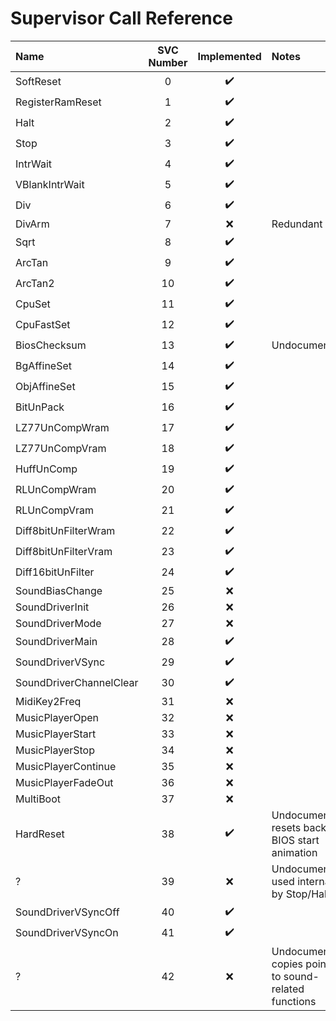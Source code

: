 # Supervisor Call Reference

Name                    | SVC Number | Implemented | Notes
:-----------------------|:----------:|:-----------:|:-----
SoftReset               |  0         | ✔️          |
RegisterRamReset        |  1         | ✔️          |
Halt                    |  2         | ✔️          |
Stop                    |  3         | ✔️          |
IntrWait                |  4         | ✔️          |
VBlankIntrWait          |  5         | ✔️          |
Div                     |  6         | ✔️          |
DivArm                  |  7         | ❌          | Redundant
Sqrt                    |  8         | ✔️          |
ArcTan                  |  9         | ✔️          |
ArcTan2                 | 10         | ✔️          |
CpuSet                  | 11         | ✔️          |
CpuFastSet              | 12         | ✔️          |
BiosChecksum            | 13         | ✔️          | Undocumented
BgAffineSet             | 14         | ✔️          |
ObjAffineSet            | 15         | ✔️          |
BitUnPack               | 16         | ✔️          |
LZ77UnCompWram          | 17         | ✔️          |
LZ77UnCompVram          | 18         | ✔️          |
HuffUnComp              | 19         | ✔️          |
RLUnCompWram            | 20         | ✔️          |
RLUnCompVram            | 21         | ✔️          |
Diff8bitUnFilterWram    | 22         | ✔️          |
Diff8bitUnFilterVram    | 23         | ✔️          |
Diff16bitUnFilter       | 24         | ✔️          |
SoundBiasChange         | 25         | ❌          |
SoundDriverInit         | 26         | ❌          |
SoundDriverMode         | 27         | ❌          |
SoundDriverMain         | 28         | ✔️          |
SoundDriverVSync        | 29         | ✔️          |
SoundDriverChannelClear | 30         | ✔️          |
MidiKey2Freq            | 31         | ❌          |
MusicPlayerOpen         | 32         | ❌          |
MusicPlayerStart        | 33         | ❌          |
MusicPlayerStop         | 34         | ❌          |
MusicPlayerContinue     | 35         | ❌          |
MusicPlayerFadeOut      | 36         | ❌          |
MultiBoot               | 37         | ❌          |
HardReset               | 38         | ✔️          | Undocumented, resets back to BIOS start animation
?                       | 39         | ❌          | Undocumented, used internally by Stop/Halt
SoundDriverVSyncOff     | 40         | ✔️          |
SoundDriverVSyncOn      | 41         | ✔️          |
?                       | 42         | ❌          | Undocumented, copies pointers to sound-related functions
